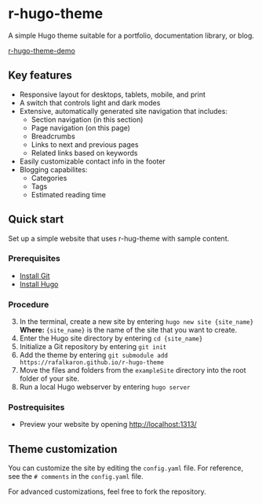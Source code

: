 # r-hugo-theme
A simple Hugo theme suitable for a portfolio, documentation library, or blog.

[r-hugo-theme-demo](https://rafalkaron.github.io/r-hugo-theme-demo)

## Key features
* Responsive layout for desktops, tablets, mobile, and print
* A switch that controls light and dark modes
* Extensive, automatically generated site navigation that includes:
  * Section navigation (in this section)
  * Page navigation (on this page)
  * Breadcrumbs
  * Links to next and previous pages
  * Related links based on keywords
* Easily customizable contact info in the footer
* Blogging capabilites:
  * Categories
  * Tags
  * Estimated reading time

## Quick start
Set up a simple website that uses r-hug-theme with sample content.

### Prerequisites
* [Install Git](https://git-scm.com/book/en/v2/Getting-Started-Installing-Git)
* [Install Hugo](https://gohugo.io/getting-started/quick-start/#step-1-install-hugo)

### Procedure
3. In the terminal, create a new site by entering `hugo new site {site_name}`  
**Where:** `{site_name}` is the name of the site that you want to create.
4. Enter the Hugo site directory by entering `cd {site_name}`
5. Initialize a Git repository by entering `git init`
6. Add the theme by entering `git submodule add https://rafalkaron.github.io/r-hugo-theme`
7. Move the files and folders from the `exampleSite` directory into the root folder of your site.
8. Run a local Hugo webserver by entering `hugo server`

### Postrequisites
* Preview your website by opening [http://localhost:1313/](http://localhost:1313/)

## Theme customization
You can customize the site by editing the `config.yaml` file. For reference, see the `# comments` in the `config.yaml` file.

For advanced customizations, feel free to fork the repository.
